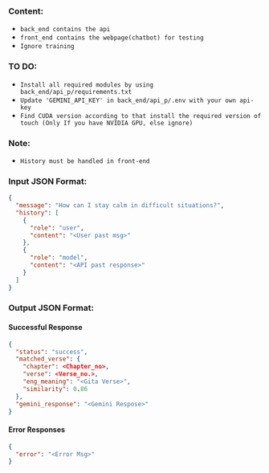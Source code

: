 ### Content:
- ` back_end contains the api `
- ` front_end contains the webpage(chatbot) for testing `
- ` Ignore training `
### TO DO:
- ` Install all required modules by using back_end/api_p/requirements.txt `
- ` Update 'GEMINI_API_KEY' in back_end/api_p/.env with your own api-key `
- ` Find CUDA version according to that install the required version of touch (Only If you have NVIDIA GPU, else ignore) `
### Note:
- ` History must be handled in front-end `
### Input JSON Format:
```json
{
  "message": "How can I stay calm in difficult situations?",
  "history": [
    {
      "role": "user",
      "content": "<User past msg>"
    },
    {
      "role": "model",
      "content": "<API past response>"
    }
  ]
}
```
### Output JSON Format:
#### Successful Response
```json
{
  "status": "success",
  "matched_verse": {
    "chapter": <Chapter_no>,
    "verse": <Verse_no.>,
    "eng_meaning": "<Gita Verse>",
    "similarity": 0.86
  },
  "gemini_response": "<Gemini Respose>"
}
```
#### Error Responses
```json
{
  "error": "<Error Msg>"
}

```


    

